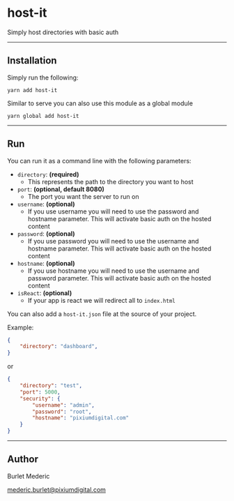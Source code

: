# host-it

Simply host directories with basic auth

---

## Installation 

Simply run the following:

```
yarn add host-it
```

Similar to serve you can also use this module as a global module

```
yarn global add host-it
```

---


## Run

You can run it as a command line with the following parameters:

- `directory`: **(required)** 
    - This represents the path to the directory you want to host
- `port`: **(optional, default 8080)**
    - The port you want the server to run on
- `username`: **(optional)**
    - If you use username you will need to use the password and hostname parameter. This will activate basic auth on the hosted content
- `password`: **(optional)**
    - If you use password you will need to use the username and hostname parameter. This will activate basic auth on the hosted content
- `hostname`: **(optional)**
    - If you use hostname you will need to use the username and password parameter. This will activate basic auth on the hosted content
- `isReact`: **(optional)**
    - If your app is react we will redirect all to `index.html`

You can also add a `host-it.json` file at the source of your project.

Example:

```json
{
    "directory": "dashboard",
}
```

or 


```json
{
    "directory": "test",
    "port": 5000,
    "security": {
        "username": "admin",
        "password": "root",
        "hostname": "pixiumdigital.com"
    }
}
```

---


## Author

Burlet Mederic

mederic.burlet@pixiumdigital.com